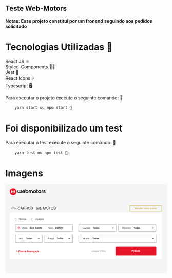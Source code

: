 ## Teste Web-Motors 

**Notas: Esse projeto constitui por um fronend seguindo aos pedidos solicitado**


# Tecnologias Utilizadas 🚀
React JS ⚛️ <br />
Styled-Components 💅🏻 <br />
Jest 🧪  <br />
React Icons ⚡️ <br />
Typescript 🖥

Para executar o projeto execute o seguinte comando: 🚀 

```js
    yarn start ou npm start 🥊
```

# Foi disponibilizado um test

Para executar o test execute o seguinte comando: 🚀

```js
    yarn test ou npm test 🥊
```

# Imagens 
<p align="center">
  <img src="./src/assets/desktop.png" />
</p>




